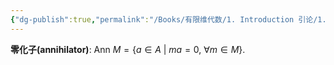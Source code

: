```yaml
---
{"dg-publish":true,"permalink":"/Books/有限维代数/1. Introduction 引论/1.4 子模与商模, 理想与商代数/","dgPassFrontmatter":true,"created":"2024-08-10T17:38:34.772+08:00","updated":"2024-08-10T17:43:59.588+08:00"}
---
```


**零化子(annihilator)**: $\mathrm{Ann\ }M=\{ a \in A\ |\ ma=0,\ \forall m \in M \}$.